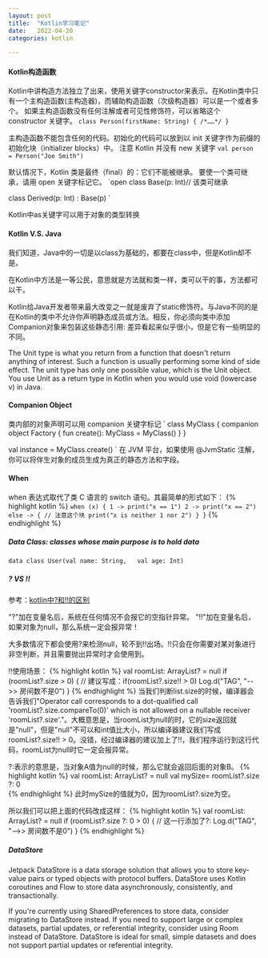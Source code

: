 ```yaml
---
layout: post
title:  "Kotlin学习笔记"
date:   2022-04-20 
categories: kotlin

---
```


#### Kotlin构造函数
Kotlin中讲构造方法独立了出来，使用关键字constructor来表示。在Kotlin类中只有一个主构造函数(主构造器)，而辅助构造函数（次级构造器）可以是一个或者多个。
如果主构造函数没有任何注解或者可见性修饰符，可以省略这个 constructor 关键字。
`class Person(firstName: String) { /*……*/ }`

主构造函数不能包含任何的代码。初始化的代码可以放到以 init 关键字作为前缀的初始化块（initializer blocks）中。
注意 Kotlin 并没有 new 关键字
`val person = Person("Joe Smith")`

默认情况下，Kotlin 类是最终（final）的：它们不能被继承。 要使一个类可继承，请用 open 关键字标记它。
`open class Base(p: Int)// 该类可继承

class Derived(p: Int) : Base(p)
`


Kotlin中as关键字可以用于对象的类型转换


#### Kotlin V.S. Java
我们知道，Java中的一切是以class为基础的，都要在class中，但是Kotlin却不是。

在Kotlin中方法是一等公民，意思就是方法就和类一样，类可以干的事，方法都可以干。

Kotlin给Java开发者带来最大改变之一就是废弃了static修饰符。与Java不同的是在Kotlin的类中不允许你声明静态成员或方法。相反，你必须向类中添加Companion对象来包装这些静态引用: 差异看起来似乎很小，但是它有一些明显的不同。

The Unit type is what you return from a function that doesn't return anything of interest. Such a function is usually performing some kind of side effect. The unit type has only one possible value,   which is the Unit object. You use Unit as a return type in Kotlin when you would use void (lowercase v) in Java. 


#### Companion Object
类内部的对象声明可以用 companion 关键字标记
`
class MyClass {
    companion object Factory {
        fun create(): MyClass = MyClass()
    }
}

val instance = MyClass.create()
`
在 JVM 平台，如果使用 @JvmStatic 注解，你可以将伴生对象的成员生成为真正的静态方法和字段。

#### When
when 表达式取代了类 C 语言的 switch 语句。其最简单的形式如下：
{% highlight kotlin %}
`when (x) {
    1 -> print("x == 1")
    2 -> print("x == 2")
    else -> { // 注意这个块
        print("x is neither 1 nor 2")
    }
}`
{% endhighlight %}


##### Data Class: classes whose main purpose is to hold data

`data class User(val name: String,   val age: Int)`



##### ? VS !!
参考：[kotlin中?和!!的区别](https://www.jianshu.com/p/51b2e5aa3dd8)

"?"加在变量名后，系统在任何情况不会报它的空指针异常。
"!!"加在变量名后，如果对象为null，那么系统一定会报异常！

大多数情况下都会使用?来检测null，轮不到!!出场。!!只会在你需要对某对象进行非空判断，并且需要抛出异常时才会使用到。


!!使用场景：
{% highlight kotlin %}
        val roomList: ArrayList<Room>? = null
        if (roomList?.size > 0) {      // 建议写成：if(roomList?.size!! > 0)
            Log.d("TAG",   "-->> 房间数不是0")
        }
{% endhighlight %}
当我们判断list.size的时候，编译器会告诉我们"Operator call corresponds to a dot-qualified call 'roomList?.size.compareTo(0)' which is not allowed on a nullable receiver 'roomList?.size'."。大概意思是，当roomList为null的时，它的size返回就是"null"，但是"null"不可以和int值比大小，所以编译器建议我们写成roomList?.size!! > 0。没错，经过编译器的建议加上了!!，我们程序运行到这行代码，roomList为null时它一定会报异常。

?:表示的意思是，当对象A值为null的时候，那么它就会返回后面的对象B。
{% highlight kotlin %}
        val roomList: ArrayList<Room>? = null
        val mySize= roomList?.size ?: 0  
{% endhighlight %}
此时mySize的值就为0，因为roomList?.size为空。

所以我们可以把上面的代码改成这样：
{% highlight kotlin %}
        val roomList: ArrayList<Room>? = null
        if (roomList?.size ?: 0 > 0) {    // 这一行添加了?:
            Log.d("TAG",   "-->> 房间数不是0")
        }
{% endhighlight %}





##### DataStore
Jetpack DataStore is a data storage solution that allows you to store key-value pairs or typed objects with protocol buffers. DataStore uses Kotlin coroutines and Flow to store data asynchronously,   consistently,   and transactionally.

If you're currently using SharedPreferences to store data,   consider migrating to DataStore instead.
If you need to support large or complex datasets,   partial updates,   or referential integrity,   consider using Room instead of DataStore. DataStore is ideal for small,   simple datasets and does not support partial updates or referential integrity.